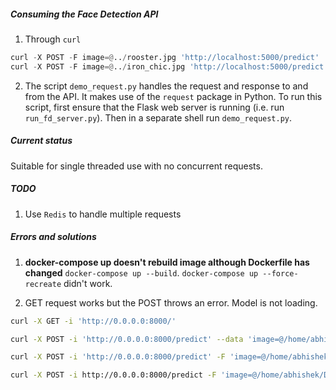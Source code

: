 ##### Consuming the Face Detection API
  1. Through `curl`
```python
curl -X POST -F image=@../rooster.jpg 'http://localhost:5000/predict'
curl -X POST -F image=@../iron_chic.jpg 'http://localhost:5000/predict'
```
  2. The script `demo_request.py` handles the request and response to and from the API. It makes use of the `request` package in Python. To run this script, first ensure that the Flask web server is running (i.e. run `run_fd_server.py`). Then in a separate shell run `demo_request.py`.


##### Current status
Suitable for single threaded use with no concurrent requests.

##### TODO
1. Use `Redis` to handle multiple requests


##### Errors and solutions
1. __docker-compose up doesn't rebuild image although Dockerfile has changed__
`docker-compose up --build`. `docker-compose up --force-recreate` didn't work.

2. GET request works but the POST throws an error. Model is not loading.  
```bash
curl -X GET -i 'http://0.0.0.0:8000/'

curl -X POST -i 'http://0.0.0.0:8000/predict' --data 'image=@/home/abhishek/Desktop/Workspace/practice/face_detection/iron_chic.jpg'

curl -X POST -i 'http://0.0.0.0:8000/predict' -F 'image=@/home/abhishek/Desktop/Workspace/practice/face_detection/iron_chic.jpg'

curl -X POST -i http://0.0.0.0:8000/predict -F 'image=@/home/abhishek/Desktop/Workspace/practice/face_detection/iron_chic.jpg'
```
